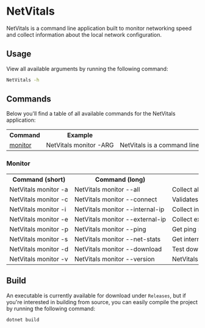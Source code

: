 # NetVitals
NetVitals is a command line application built to monitor networking speed and collect information about the local network configuration.

## Usage

View all available arguments by running the following command:

```bash
NetVitals -h
```

## Commands

Below you'll find a table of all available commands for the NetVitals application:

<table style="table-layout:fixed; white-space: nowrap;">
  <tr>
    <th>Command</th>
    <th>Example</th>
    <th>Description</th>
  </tr>
  <tr>
    <td><a href="#monitor">monitor</a></td>
    <td>NetVitals monitor -ARG</td>
    <td>NetVitals is a command line application built to monitor networking speed and collect information about the local network configuration</td>
  </tr>
</table>

### Monitor

<table style="table-layout:fixed; white-space: nowrap;">
  <tr>
    <th>Command (short)</th>
    <th>Command (long)</th>
    <th>Description</th>
  </tr>
  <tr>
    <td>NetVitals monitor -a</td>
    <td>NetVitals monitor --all</td>
    <td>Collect all available metrics</td>
  </tr>
  <tr>
    <td>NetVitals monitor -c</td>
    <td>NetVitals monitor --connect</td>
    <td>Validates connection request</td>
  </tr>
  <tr>
    <td>NetVitals monitor -i</td>
    <td>NetVitals monitor --internal-ip</td>
    <td>Collect internal IP Address</td>
  </tr>
  <tr>
    <td>NetVitals monitor -e</td>
    <td>NetVitals monitor --external-ip</td>
    <td>Collect external IP Address</td>
  </tr>
  <tr>
    <td>NetVitals monitor -p</td>
    <td>NetVitals monitor --ping</td>
    <td>Get ping speed</td>
  </tr>
  <tr>
    <td>NetVitals monitor -s</td>
    <td>NetVitals monitor --net-stats</td>
    <td>Get internet stats for all network adapters on the device</td>
  </tr>
  <tr>
    <td>NetVitals monitor -d</td>
    <td>NetVitals monitor --download</td>
    <td>Test download speed</td>
  </tr>
  <tr>
    <td>NetVitals monitor -v</td>
    <td>NetVitals monitor --version</td>
    <td>NetVitals version information</td>
  </tr>
</table>

## Build

An executable is currently available for download under `Releases`, but if you're interested in building from source, you can easily compile the project by running the following command:

```bash
dotnet build
```